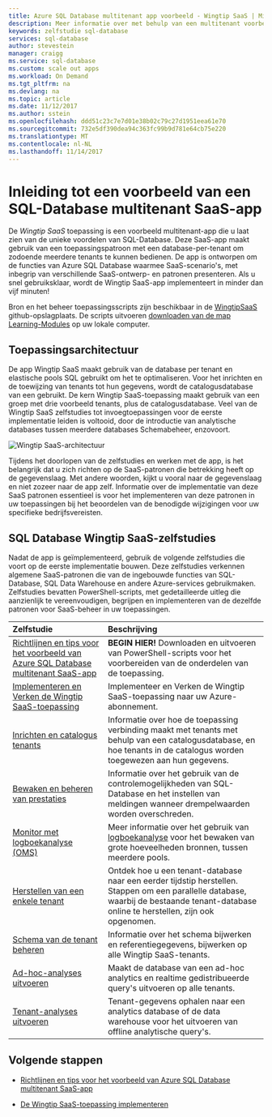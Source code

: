 ```yaml
---
title: Azure SQL Database multitenant app voorbeeld - Wingtip SaaS | Microsoft Docs
description: Meer informatie over met behulp van een multitenant voorbeeldtoepassing die gebruikmaakt van Azure SQL Database, het Wingtip SaaS-voorbeeld
keywords: zelfstudie sql-database
services: sql-database
author: stevestein
manager: craigg
ms.service: sql-database
ms.custom: scale out apps
ms.workload: On Demand
ms.tgt_pltfrm: na
ms.devlang: na
ms.topic: article
ms.date: 11/12/2017
ms.author: sstein
ms.openlocfilehash: ddd51c23c7e7d01e38b02c79c27d1951eea61e70
ms.sourcegitcommit: 732e5df390dea94c363fc99b9d781e64cb75e220
ms.translationtype: MT
ms.contentlocale: nl-NL
ms.lasthandoff: 11/14/2017
---
```

# <a name="introduction-to-a-sql-database-multi-tenant-saas-app-example"></a>Inleiding tot een voorbeeld van een SQL-Database multitenant SaaS-app

De *Wingtip SaaS* toepassing is een voorbeeld multitenant-app die u laat zien van de unieke voordelen van SQL-Database. Deze SaaS-app maakt gebruik van een toepassingspatroon met een database-per-tenant om zodoende meerdere tenants te kunnen bedienen. De app is ontworpen om de functies van Azure SQL Database waarmee SaaS-scenario's, met inbegrip van verschillende SaaS-ontwerp- en patronen presenteren. Als u snel gebruiksklaar, wordt de Wingtip SaaS-app implementeert in minder dan vijf minuten!

Bron en het beheer toepassingsscripts zijn beschikbaar in de [WingtipSaaS](https://github.com/Microsoft/WingtipSaaS) github-opslagplaats. De scripts uitvoeren [downloaden van de map Learning-Modules](#download-and-unblock-the-wingtip-saas-scripts) op uw lokale computer.

## <a name="application-architecture"></a>Toepassingsarchitectuur

De app Wingtip SaaS maakt gebruik van de database per tenant en elastische pools SQL gebruikt om het te optimaliseren. Voor het inrichten en de toewijzing van tenants tot hun gegevens, wordt de catalogusdatabase van een gebruikt. De kern Wingtip SaaS-toepassing maakt gebruik van een groep met drie voorbeeld tenants, plus de catalogusdatabase. Veel van de Wingtip SaaS zelfstudies tot invoegtoepassingen voor de eerste implementatie leiden is voltooid, door de introductie van analytische databases tussen meerdere databases Schemabeheer, enzovoort.


![Wingtip SaaS-architectuur](media/saas-dbpertenant-wingtip-app-overview/app-architecture.png)


Tijdens het doorlopen van de zelfstudies en werken met de app, is het belangrijk dat u zich richten op de SaaS-patronen die betrekking heeft op de gegevenslaag. Met andere woorden, kijkt u vooral naar de gegevenslaag en niet zozeer naar de app zelf. Informatie over de implementatie van deze SaaS patronen essentieel is voor het implementeren van deze patronen in uw toepassingen bij het beoordelen van de benodigde wijzigingen voor uw specifieke bedrijfsvereisten.

## <a name="sql-database-wingtip-saas-tutorials"></a>SQL Database Wingtip SaaS-zelfstudies

Nadat de app is geïmplementeerd, gebruik de volgende zelfstudies die voort op de eerste implementatie bouwen. Deze zelfstudies verkennen algemene SaaS-patronen die van de ingebouwde functies van SQL-Database, SQL Data Warehouse en andere Azure-services gebruikmaken. Zelfstudies bevatten PowerShell-scripts, met gedetailleerde uitleg die aanzienlijk te vereenvoudigen, begrijpen en implementeren van de dezelfde patronen voor SaaS-beheer in uw toepassingen.


| Zelfstudie | Beschrijving |
|:--|:--|
| [Richtlijnen en tips voor het voorbeeld van Azure SQL Database multitenant SaaS-app](saas-dbpertenant-wingtip-app-guidance-tips.md) | **BEGIN HIER!** Downloaden en uitvoeren van PowerShell-scripts voor het voorbereiden van de onderdelen van de toepassing. |
|[Implementeren en Verken de Wingtip SaaS-toepassing](saas-dbpertenant-get-started-deploy.md)|  Implementeer en Verken de Wingtip SaaS-toepassing naar uw Azure-abonnement. |
|[Inrichten en catalogus tenants](saas-dbpertenant-provision-and-catalog.md)| Informatie over hoe de toepassing verbinding maakt met tenants met behulp van een catalogusdatabase, en hoe tenants in de catalogus worden toegewezen aan hun gegevens. |
|[Bewaken en beheren van prestaties](saas-dbpertenant-performance-monitoring.md)| Informatie over het gebruik van de controlemogelijkheden van SQL-Database en het instellen van meldingen wanneer drempelwaarden worden overschreden. |
|[Monitor met logboekanalyse (OMS)](saas-dbpertenant-log-analytics.md) | Meer informatie over het gebruik van [logboekanalyse](../log-analytics/log-analytics-overview.md) voor het bewaken van grote hoeveelheden bronnen, tussen meerdere pools. |
|[Herstellen van een enkele tenant](saas-dbpertenant-restore-single-tenant.md)| Ontdek hoe u een tenant-database naar een eerder tijdstip herstellen. Stappen om een parallelle database, waarbij de bestaande tenant-database online te herstellen, zijn ook opgenomen. |
|[Schema van de tenant beheren](saas-tenancy-schema-management.md)| Informatie over het schema bijwerken en referentiegegevens, bijwerken op alle Wingtip SaaS-tenants. |
|[Ad-hoc-analyses uitvoeren](saas-tenancy-adhoc-analytics.md) | Maakt de database van een ad-hoc analytics en realtime gedistribueerde query's uitvoeren op alle tenants.  |
|[Tenant-analyses uitvoeren](saas-tenancy-tenant-analytics.md) | Tenant-gegevens ophalen naar een analytics database of de data warehouse voor het uitvoeren van offline analytische query's. |


## <a name="next-steps"></a>Volgende stappen

- [Richtlijnen en tips voor het voorbeeld van Azure SQL Database multitenant SaaS-app](saas-dbpertenant-wingtip-app-guidance-tips.md)

- [De Wingtip SaaS-toepassing implementeren](saas-dbpertenant-get-started-deploy.md)
